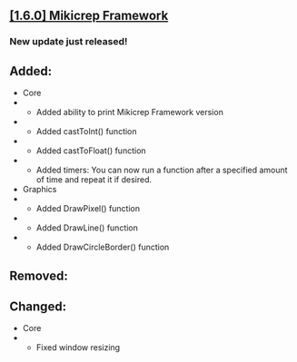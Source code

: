 ## [[1.6.0] Mikicrep Framework](https://miki.macakom.net/projects/mf)
### New update just released!

## Added:
- Core
- - Added ability to print Mikicrep Framework version
- - Added castToInt() function
- - Added castToFloat() function
- - Added timers: You can now run a function after a specified amount of time and repeat it if desired.
- Graphics
- - Added DrawPixel() function
- - Added DrawLine() function
- - Added DrawCircleBorder() function

## Removed:

## Changed:
- Core
- - Fixed window resizing
